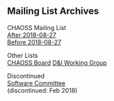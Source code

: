 
## Mailing List Archives

CHAOSS Mailing List  
[After 2018-08-27](https://lists.linuxfoundation.org/pipermail/chaoss/)  
[Before 2018-08-27](https://lists.linuxfoundation.org/pipermail/oss-health-metrics/)

Other Lists  
[CHAOSS Board](https://lists.linuxfoundation.org/pipermail/chaoss-members/)
[D&I Working Group](https://lists.linuxfoundation.org/pipermail/chaoss-diversity-inclusion/)

Discontinued  
[Software Committee](https://lists.linuxfoundation.org/pipermail/chaoss-software/)  
(discontinued: Feb 2018)
